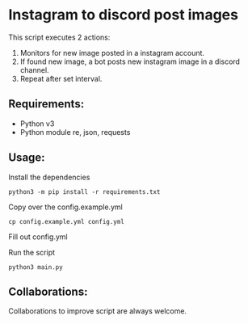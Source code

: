 # Instagram to discord post images

This script executes 2 actions:

1. Monitors for new image posted in a instagram account.
2. If found new image, a bot posts new instagram image in a discord channel.
3. Repeat after set interval.

## Requirements:

- Python v3
- Python module re, json, requests

## Usage:

Install the dependencies
```shell
python3 -m pip install -r requirements.txt
```

Copy over the config.example.yml
```shell
cp config.example.yml config.yml
```
Fill out config.yml

Run the script
```shell
python3 main.py
```


## Collaborations:

Collaborations to improve script are always welcome.
